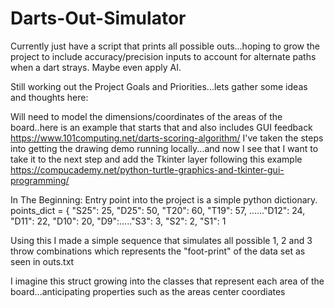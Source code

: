 # Darts-Out-Simulator
Currently just have a script that prints all possible outs...hoping to grow the project to include accuracy/precision inputs to account for alternate paths when a dart strays.  Maybe even apply AI.

Still working out the Project Goals and Priorities...lets gather some ideas and thoughts here:

Will need to model the dimensions/coordinates of the areas of the board..here is an example that starts that and also includes GUI feedback
https://www.101computing.net/darts-scoring-algorithm/
I've taken the steps into getting the drawing demo running locally...and now I see that I want to take it to the next step and add the Tkinter layer following this example
https://compucademy.net/python-turtle-graphics-and-tkinter-gui-programming/


In The Beginning:
  Entry point into the project is a simple python dictionary.
    points_dict = { "S25": 25, "D25": 50, "T20": 60, "T19": 57, ......"D12": 24, "D11": 22, "D10": 20, "D9":....."S3": 3, "S2": 2, "S1": 1
    
  Using this I made a simple sequence that simulates all possible 1, 2 and 3 throw combinations which represents the "foot-print" of the data set as seen in outs.txt
  
  I imagine this struct growing into the classes that represent each area of the board...anticipating properties such as the areas center coordiates
